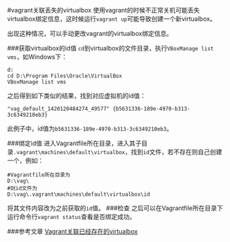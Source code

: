 #vagrant关联丢失的virtualbox
使用vagrant的时候不正常关机可能丢失virtualbox绑定信息，这时候运行`vagrant up`可能导致创建一个新virtualbox。

出现这种情况，可以手动更改vagrant的virtualbox绑定信息。

###获取virtualbox的id值
`cd`到virtualbox的文件目录，执行`VBoxManage list vms`，如Windows下：
```
d:
cd D:\Program Files\Oracle\VirtualBox
VBoxManage list vms
```
之后得到如下类似的结果，找到对应虚拟机的id值：
```
"vag_default_1420120484274_49577" {b5631336-189e-4970-b313-3c6349210eb3}
```
此例子中，id值为`b5631336-189e-4970-b313-3c6349210eb3`。

###绑定id值
进入Vagrantfile所在目录，进入其子目录`.vagrant\machines\default\virtualbox`，找到`id`文件，若不存在则自己创建一个，例如：
```
#Vagrantfile所在目录为
D:\vag\
#则id文件为
D:\vag\.vagrant\machines\default\virtualbox\id
```
将其文件内容改为之前获取的`id`值。
###检查
之后可以在Vagrantfile所在目录下运行命令行`vagrant status`查看是否绑定成功。

###参考文章
[Vagrant关联已经存在的virtualbox](http://blog.sina.com.cn/s/blog_5f54f0be0102v9hc.html)